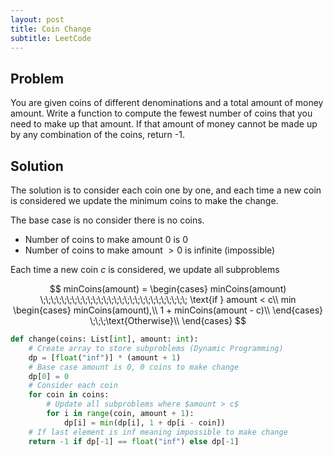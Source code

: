 ```yaml
---
layout: post
title: Coin Change
subtitle: LeetCode
---
```


## Problem
You are given coins of different denominations and a total amount of money amount. Write a function to compute the fewest number of coins that you need to make up that amount. If that amount of money cannot be made up by any combination of the coins, return -1.

## Solution

The solution is to consider each coin one by one, and each time a new coin is considered we update the minimum coins to make the change.

The base case is no consider there is no coins.
* Number of coins to make amount 0 is 0
* Number of coins to make amount $>0$ is infinite (impossible)

Each time a new coin $c$ is considered, we update all subproblems

$$
minCoins(amount) =
\begin{cases}
minCoins(amount)
\;\;\;\;\;\;\;\;\;\;\;\;\;\;\;\;\;\;\;\;\;\;\;\;\;\;\;\;
\text{if } amount < c\\
min
\begin{cases}
minCoins(amount),\\
1 + minCoins(amount - c)\\
\end{cases}
\;\;\;\text{Otherwise}\\
\end{cases}
$$

```python
def change(coins: List[int], amount: int):
    # Create array to store subproblems (Dynamic Programming)
    dp = [float("inf")] * (amount + 1)
    # Base case amount is 0, 0 coins to make change
    dp[0] = 0
    # Consider each coin 
    for coin in coins:
        # Update all subproblems where $amount > c$
        for i in range(coin, amount + 1):
            dp[i] = min(dp[i], 1 + dp[i - coin])
    # If last element is inf meaning impossible to make change
    return -1 if dp[-1] == float("inf") else dp[-1]
```
